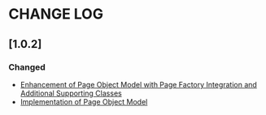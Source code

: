 # CHANGE LOG

## [1.0.2]

### Changed
-   [Enhancement of Page Object Model with Page Factory Integration and Additional Supporting Classes](https://inaracademygroup3.atlassian.net/browse/SCRUM-41?atlOrigin=eyJpIjoiNGU2YjI1N2UxNGY2NGNlYWI5MDU3NzQyODc1OWUzNTYiLCJwIjoiaiJ9)
-   [Implementation of Page Object Model](https://inaracademygroup3.atlassian.net/browse/SCRUM-41?atlOrigin=eyJpIjoiNGU2YjI1N2UxNGY2NGNlYWI5MDU3NzQyODc1OWUzNTYiLCJwIjoiaiJ9)

[groupId]: org.inar
[artifactId]: inar.web
[version]: 1.0.2
